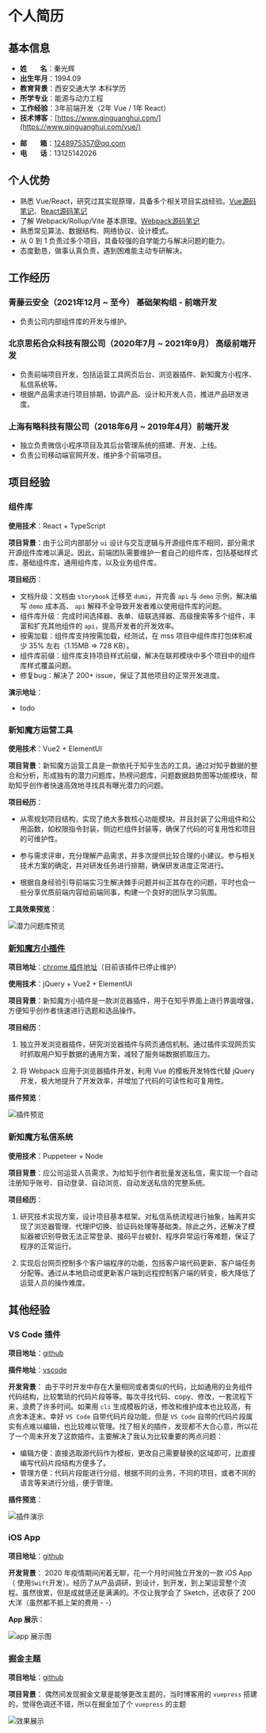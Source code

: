 
# 个人简历

## 基本信息

- **姓&nbsp;&nbsp;&nbsp;&nbsp;&nbsp;&nbsp;&nbsp;&nbsp;名**：秦光辉
- **出生年月**：1994.09
- **教育背景**：西安交通大学 本科学历
- **所学专业**：能源与动力工程
- **工作经验**：3年前端开发（2年 Vue / 1年 React）
- **技术博客**：[https://www.qinguanghui.com/](https://www.qinguanghui.com/vue/)
<!-- - **期望城市**：湖北省武汉市（优先） -->
- **邮&nbsp;&nbsp;&nbsp;&nbsp;&nbsp;&nbsp;&nbsp;&nbsp;箱**：<1248975357@qq.com>
- **电&nbsp;&nbsp;&nbsp;&nbsp;&nbsp;&nbsp;&nbsp;&nbsp;话**：13125142026
<!-- - **微&nbsp;&nbsp;&nbsp;&nbsp;&nbsp;&nbsp;&nbsp;&nbsp;信**：z36180 -->

## 个人优势

- 熟悉 Vue/React，研究过其实现原理，具备多个相关项目实战经验。[Vue源码笔记](https://www.qinguanghui.com/vue/)、[React源码笔记](https://www.qinguanghui.com/react/)
- 了解 Webpack/Rollup/Vite 基本原理。[Webpack源码笔记](https://www.qinguanghui.com/webpack/)
- 熟悉常见算法、数据结构、网络协议、设计模式。
- 从 0 到 1 负责过多个项目，具备较强的自学能力与解决问题的能力。
- 态度勤恳，做事认真负责，遇到困难能主动专研解决。

## 工作经历

### 青藤云安全（2021年12月 ~ 至今） 基础架构组 - 前端开发

- 负责公司内部组件库的开发与维护。

### 北京思拓合众科技有限公司（2020年7月 ~ 2021年9月） 高级前端开发

- 负责前端项目开发，包括运营工具网页后台、浏览器插件、新知魔方小程序、私信系统等。
- 根据产品需求进行项目排期，协调产品、设计和开发人员，推进产品研发进度。

### 上海有略科技有限公司（2018年6月 ~ 2019年4月）前端开发

- 独立负责微信小程序项目及其后台管理系统的搭建、开发、上线。
- 负责公司移动端官网开发，维护多个前端项目。

## 项目经验

### 组件库

**使用技术**：React + TypeScript

**项目背景**：由于公司内部部分 `ui` 设计与交互逻辑与开源组件库不相同，部分需求开源组件库难以满足。因此，前端团队需要维护一套自己的组件库，包括基础样式库，基础组件库，通用组件库，以及业务组件库。

**项目经历**：

- 文档升级：文档由 `storybook` 迁移至 `dumi`，并完善 `api` 与 `demo` 示例，解决编写 `demo` 成本高、 `api` 解释不全导致开发者难以使用组件库的问题。
- 组件库升级：完成时间选择器、表单、级联选择器、高级搜索等多个组件，丰富和扩充其他组件的 `api`，提高开发者的开发效率。
- 按需加载：组件库支持按需加载，经测试，在 mss 项目中组件库打包体积减少 35% 左右（1.15MB => 728 KB）。
- 组件库前缀：组件库支持项目样式前缀，解决在联邦模块中多个项目中的组件库样式覆盖问题。
- 修复bug：解决了 200+ issue，保证了其他项目的正常开发进度。
  <!-- - monorepo：解决调试困难，组件库版本不统一问题。 -->

**演示地址**：

- todo

### 新知魔方运营工具

**使用技术**：Vue2 + ElementUI

**项目背景**：新知魔方运营工具是一款依托于知乎生态的工具。通过对知乎数据的整合和分析，形成独有的潜力问题库，热榜问题库，问题数据趋势图等功能模块，帮助知乎创作者快速高效地寻找具有曝光潜力的问题。

**项目经历**：

- 从零规划项目结构，实现了绝大多数核心功能模块。并且封装了公用组件和公用函数，如权限指令封装，侧边栏组件封装等，确保了代码的可复用性和项目的可维护性。

- 参与需求评审，充分理解产品需求，并多次提供比较合理的小建议。参与相关技术方案的确定，并对研发任务进行排期，确保研发进度正常进行。

- 根据自身经验引导前端实习生解决棘手问题并纠正其存在的问题，平时也会一些分享优质前端内容给前端同事，构建一个良好的团队学习氛围。

**工具效果预览**：

![潜力问题库预览](./project/backend-potential-question.png)

### [新知魔方小插件](https://www.xinzhimofang.com/download.html)

**项目地址**：[chrome 插件地址](https://chrome.google.com/webstore/detail/%E6%96%B0%E7%9F%A5%E9%AD%94%E6%96%B9/hedbhjnengmmoddkcajcfdlaaiclkfdl?hl=zh)（目前该插件已停止维护）

**使用技术**：jQuery + Vue2 + ElementUI

**项目背景**：新知魔方小插件是一款浏览器插件，用于在知乎界面上进行界面增强，方便知乎创作者快速进行选题和选品操作。

**项目经历**：

1. 独立开发浏览器插件，研究浏览器插件与网页通信机制。通过插件实现网页实时抓取用户知乎数据的通用方案，减轻了服务端数据抓取压力。

2. 将 Webpack 应用于浏览器插件开发，利用 Vue 的模板开发特性代替 jQuery 开发，极大地提升了开发效率，并增加了代码的可读性和可复用性。

**插件预览**：

![插件预览](./project/plugin-preview.png)

### 新知魔方私信系统

**使用技术**：Puppeteer + Node

**项目背景**：应公司运营人员需求，为给知乎创作者批量发送私信，需实现一个自动注册知乎账号、自动登录、自动浏览、自动发送私信的完整系统。

**项目经历**：

1. 研究技术实现方案，设计项目基本框架。对私信系统流程进行抽象，抽离并实现了浏览器管理、代理IP切换、验证码处理等基础类。除此之外，还解决了模拟器被识别导致无法正常登录、接码平台被封、程序异常运行等难题，保证了程序的正常运行。

2. 实现后台网页控制多个客户端程序的功能，包括客户端代码更新、客户端任务分配等。通过从本地启动或更新客户端到远程控制客户端的转变，极大降低了运营人员的操作难度。

## 其他经验

### VS Code 插件

 **项目地址**：[github](https://github.com/promise96319/snippets-manager/blob/master/README.md)

 **插件地址**：[vscode](https://marketplace.visualstudio.com/items?itemName=promise96319.snippets-manager)

 **开发背景**：
由于平时开发中存在大量相同或者类似的代码，比如通用的业务组件代码结构，比较繁琐的代码片段等等。每次寻找代码、copy、修改，一套流程下来，浪费了许多时间。如果用 `cli` 生成模板的话，修改和维护成本也比较高，有点舍本逐末。幸好 `VS Code` 自带代码片段功能，但是 `VS Code` 自带的代码片段属实有点难以编辑，也比较难以管理。找了相关的插件，发现都不大合心意，所以花了一个周末开发了这款插件。主要解决了我认为比较重要的两点问题：

- 编辑方便：直接选取源代码作为模板，更改自己需要替换的区域即可，比直接编写代码片段结构方便多了。
- 管理方便：代码片段能进行分组，根据不同的业务，不同的项目，或者不同的语言等来进行分组，便于管理。

 **插件预览**：

  ![插件演示](./assets/snippets.gif)

### iOS App

  **项目地址**：[github](https://github.com/promise96319/WarmDairy)

  **开发背景**：
  2020 年疫情期间闲着无聊，花一个月时间独立开发的一款 iOS App（ 使用`Swift`开发）。经历了从产品调研，到设计，到开发，到上架运营整个流程。虽然很累，但是成就感还是满满的。不仅让我学会了 Sketch，还收获了 200 大洋（虽然都不抵上架的费用 - -）

 **App 展示**：

 ![app 展示图](./assets/warm-diary.jpg)

### 掘金主题

 **项目地址**：[github](https://github.com/promise96319/juejin-markdown-theme-vuepress)

 **项目背景**：
偶然间发现掘金文章是能够更改主题的，当时博客用的 `vuepress` 搭建的，觉得色调还不错，所以在掘金加了个 `vuepress` 的主题

 ![效果展示](./assets/markdown-preview.jpeg)

<style>
  .vp-doc ul,
  .vp-doc ol {
    padding-left: 40px;
  }
</style>
